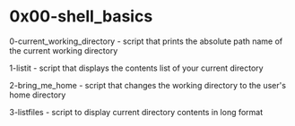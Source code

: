 # 0x00-shell_basics 

0-current_working_directory - script that prints the absolute path name of the current working directory

1-listit - script that displays the contents list of your current directory

2-bring_me_home - script that changes the working directory to the user's home directory

3-listfiles - script to display current directory contents in long format
